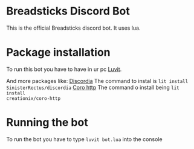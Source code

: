 # Breadsticks Discord Bot
This is the official Breadsticks discord bot. It uses lua.

# Package installation
To run this bot you have to have in ur pc [Luvit](https://github.com/luvit/luvit).

And more packages like:
[Discordia](https://github.com/SinisterRectus/Discordia) The command to instal is <code>lit install SinisterRectus/discordia</code>
[Coro http](https://github.com/luvit/lit/blob/master/deps/coro-http.lua) The command o install being <code>lit install creationix/coro-http</code>

# Running the bot
To run the bot you have to type <code>luvit bot.lua</code> into the console